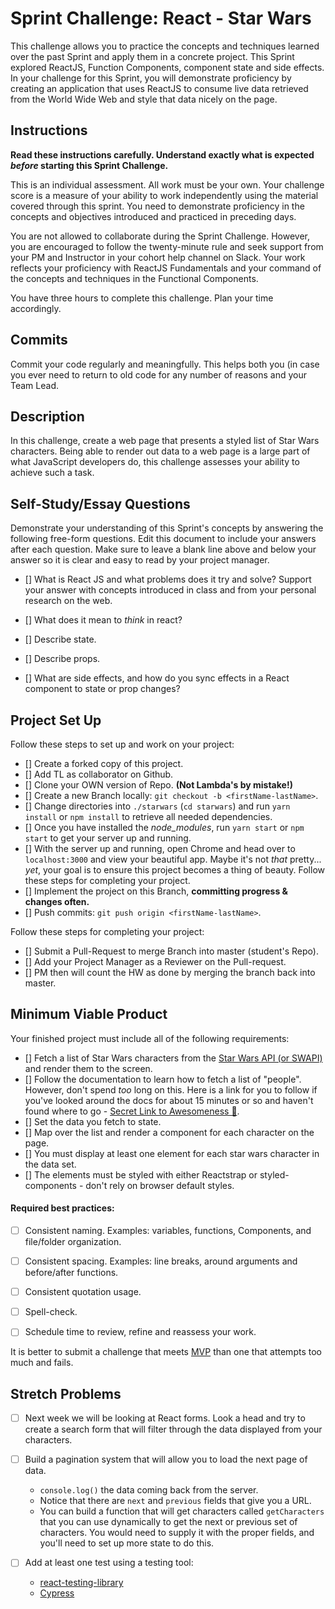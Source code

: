 # Sprint Challenge: React - Star Wars

This challenge allows you to practice the concepts and techniques learned over the past Sprint and apply them in a concrete project. This Sprint explored ReactJS, Function Components, component state and side effects. In your challenge for this Sprint, you will demonstrate proficiency by creating an application that uses ReactJS to consume live data retrieved from the World Wide Web and style that data nicely on the page.

## Instructions

**Read these instructions carefully. Understand exactly what is expected _before_ starting this Sprint Challenge.**

This is an individual assessment. All work must be your own. Your challenge score is a measure of your ability to work independently using the material covered through this sprint. You need to demonstrate proficiency in the concepts and objectives introduced and practiced in preceding days.

You are not allowed to collaborate during the Sprint Challenge. However, you are encouraged to follow the twenty-minute rule and seek support from your PM and Instructor in your cohort help channel on Slack. Your work reflects your proficiency with ReactJS Fundamentals and your command of the concepts and techniques in the Functional Components.

You have three hours to complete this challenge. Plan your time accordingly.

## Commits

Commit your code regularly and meaningfully. This helps both you (in case you ever need to return to old code for any number of reasons and your Team Lead.

## Description

In this challenge, create a web page that presents a styled list of Star Wars characters. Being able to render out data to a web page is a large part of what JavaScript developers do, this challenge assesses your ability to achieve such a task.

## Self-Study/Essay Questions

Demonstrate your understanding of this Sprint's concepts by answering the following free-form questions. Edit this document to include your answers after each question. Make sure to leave a blank line above and below your answer so it is clear and easy to read by your project manager.

- [] What is React JS and what problems does it try and solve? Support your answer with concepts introduced in class and from your personal research on the web.

- [] What does it mean to _think_ in react?

- [] Describe state.

- [] Describe props.

- [] What are side effects, and how do you sync effects in a React component to state or prop changes?

## Project Set Up

Follow these steps to set up and work on your project:

- [] Create a forked copy of this project.
- [] Add TL as collaborator on Github.
- [] Clone your OWN version of Repo. **(Not Lambda's by mistake!)**
- [] Create a new Branch locally: `git checkout -b <firstName-lastName>`.
- [] Change directories into `./starwars` (`cd starwars`) and run `yarn install` or `npm install` to retrieve all needed dependencies.
- [] Once you have installed the _node_modules_, run `yarn start` or `npm start` to get your server up and running.
- [] With the server up and running, open Chrome and head over to `localhost:3000` and view your beautiful app. Maybe it's not _that_ pretty... _yet_, your goal is to ensure this project becomes a thing of beauty.
Follow these steps for completing your project.
- [] Implement the project on this Branch, **committing progress & changes often.**
- [] Push commits: `git push origin <firstName-lastName>`.

Follow these steps for completing your project:

- [] Submit a Pull-Request to merge <firstName-lastName> Branch into master (student's  Repo).
- [] Add your Project Manager as a Reviewer on the Pull-request.
- [] PM then will count the HW as done by merging the branch back into master.


## Minimum Viable Product

Your finished project must include all of the following requirements:

- [] Fetch a list of Star Wars characters from the [Star Wars API (or SWAPI)](https://swapi.co/) and render them to the screen. 
- [] Follow the documentation to learn how to fetch a list of "people". However, don't spend _too_ long on this. Here is a link for you to follow if you've looked around the docs for about 15 minutes or so and haven't found where to go - [Secret Link to Awesomeness 🤫](https://swapi.co/documentation#people).
- [] Set the data you fetch to state.
- [] Map over the list and render a component for each character on the page.
- [] You must display at least one element for each star wars character in the data set.
- [] The elements must be styled with either Reactstrap or styled-components - don't rely on browser default styles.

#### Required best practices:

- [ ] Consistent naming. Examples: variables, functions, Components, and file/folder organization.
- [ ] Consistent spacing. Examples: line breaks, around arguments and before/after functions.
- [ ] Consistent quotation usage.
- [ ] Spell-check.
- [ ] Schedule time to review, refine and reassess your work.


It is better to submit a challenge that meets [MVP](https://en.wikipedia.org/wiki/Minimum_viable_product) than one that attempts too much and fails.

## Stretch Problems
- [ ] Next week we will be looking at React forms. Look a head and try to create a search form that will filter through the data displayed from your characters. 

- [ ] Build a pagination system that will allow you to load the next page of data.
  - `console.log()` the data coming back from the server.
  - Notice that there are `next` and `previous` fields that give you a URL.
  - You can build a function that will get characters called `getCharacters` that you can use dynamically to get the next or previous set of characters. You would need to supply it with the proper fields, and you'll need to set up more state to do this.
- [ ] Add at least one test using a testing tool:
  - [react-testing-library](https://github.com/testing-library/react-testing-library#basic-example)
  - [Cypress](https://docs.cypress.io/guides/overview/why-cypress.html)

<!--
- [ ] Build another app from scratch that looks very similar to this one. Inside of your main `App` component fetch some data in this same fashion from this url `https://dog.ceo/dog-api/#all` you'll have to follow the documentation at that website and figure out how to change up the code you've seen here in this Star Wars app in order to properly fetch the data and store it on Component State.
-->
